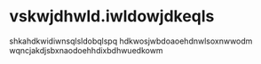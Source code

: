 # vskwjdhwld.iwldowjdkeqls
shkahdkwidiwnsqlsldobqlspq
hdkwosjwbdoaoehdnwlsoxnwwodm
wqncjakdjsbxnaodoehhdixbdhwuedkowm
